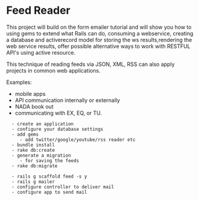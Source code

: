 # Feed Reader
This project will build on the form emailer tutorial and will show you how to using gems to extend what Rails can do, consuming a webservice, creating a database and activerecord model for storing the ws results,rendering the web service results, offer possible alternative ways to work with RESTFUL API's using active resource.

This technique of reading feeds via JSON, XML, RSS can also apply projects in common web applications. 

Examples:
- mobile apps
- API communication internally or externally
- NADA book out 
- communicating with EX, EQ, or TU. 
 
```
  - create an application
  - configure your database settings
  - add gems
     - add twitter/google/youtube/rss reader etc
  - bundle install 
  - rake db:create
  - generate a migration
     - for saving the feeds
  - rake db:migrate

  - rails g scaffold feed -s y
  - rails g mailer
  - configure controller to deliver mail
  - configure app to send mail
```
